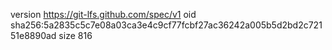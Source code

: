 version https://git-lfs.github.com/spec/v1
oid sha256:5a2835c5c7e08a03ca3e4c9cf77fcbf27ac36242a005b5d2bd2c72151e8890ad
size 816
